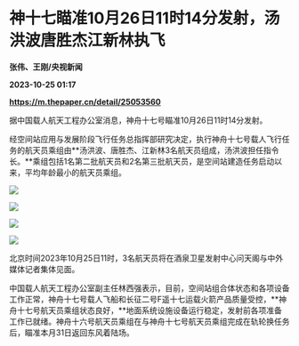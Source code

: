 # 神十七瞄准10月26日11时14分发射，汤洪波唐胜杰江新林执飞
**张伟、王刚/央视新闻**

**2023-10-25 01:17**

**https://m.thepaper.cn/detail/25053560**

据中国载人航天工程办公室消息，神舟十七号瞄准10月26日11时14分发射。

经空间站应用与发展阶段飞行任务总指挥部研究决定，执行神舟十七号载人飞行任务的航天员乘组由**汤洪波、唐胜杰、江新林3名航天员组成，汤洪波担任指令长。**乘组包括1名第二批航天员和2名第三批航天员，是空间站建造任务启动以来，平均年龄最小的航天员乘组。

![](https://imagecloud.thepaper.cn/thepaper/image/275/549/778.jpg)

![](https://imagecloud.thepaper.cn/thepaper/image/275/549/779.jpg)

![](https://imagecloud.thepaper.cn/thepaper/image/275/549/780.jpg)

![](https://imagecloud.thepaper.cn/thepaper/image/275/549/781.jpg)

北京时间2023年10月25日11时，3名航天员将在酒泉卫星发射中心问天阁与中外媒体记者集体见面。

中国载人航天工程办公室副主任林西强表示，目前，空间站组合体状态和各项设备工作正常，神舟十七号载人飞船和长征二号F遥十七运载火箭产品质量受控，**神舟十七号航天员乘组状态良好，**地面系统设施设备运行稳定，发射前各项准备工作已就绪。神舟十六号航天员乘组在与神舟十七号航天员乘组完成在轨轮换任务后，瞄准本月31日返回东风着陆场。